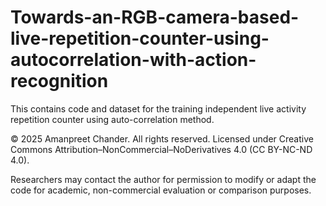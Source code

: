# Towards-an-RGB-camera-based-live-repetition-counter-using-autocorrelation-with-action-recognition

This contains code and dataset for the training independent live activity repetition counter using auto-correlation method.


© 2025 Amanpreet Chander. All rights reserved.
Licensed under Creative Commons Attribution–NonCommercial–NoDerivatives 4.0 (CC BY-NC-ND 4.0).

Researchers may contact the author for permission to modify or adapt the code 
for academic, non-commercial evaluation or comparison purposes.

